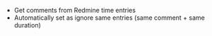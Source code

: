 * Get comments from Redmine time entries
* Automatically set as ignore same entries (same comment + same duration)
